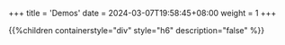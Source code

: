 +++
title = 'Demos'
date = 2024-03-07T19:58:45+08:00
weight = 1
+++

{{%children containerstyle="div" style="h6" description="false" %}}
